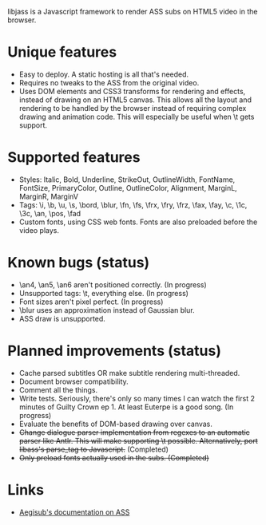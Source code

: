 libjass is a Javascript framework to render ASS subs on HTML5 video in the browser.

# Unique features
* Easy to deploy. A static hosting is all that's needed.
* Requires no tweaks to the ASS from the original video.
* Uses DOM elements and CSS3 transforms for rendering and effects, instead of drawing on an HTML5 canvas. This allows all the layout and rendering to be handled by the browser instead of requiring complex drawing and animation code. This will especially be useful when \t gets support.

# Supported features
* Styles: Italic, Bold, Underline, StrikeOut, OutlineWidth, FontName, FontSize, PrimaryColor, Outline, OutlineColor, Alignment, MarginL, MarginR, MarginV
* Tags: \i, \b, \u, \s, \bord, \blur, \fn, \fs, \frx, \fry, \frz, \fax, \fay, \c, \1c, \3c, \an, \pos, \fad
* Custom fonts, using CSS web fonts. Fonts are also preloaded before the video plays.

# Known bugs (status)
* \an4, \an5, \an6 aren't positioned correctly. (In progress)
* Unsupported tags: \t, everything else. (In progress)
* Font sizes aren't pixel perfect. (In progress)
* \blur uses an approximation instead of Gaussian blur.
* ASS draw is unsupported.

# Planned improvements (status)
* Cache parsed subtitles OR make subtitle rendering multi-threaded.
* Document browser compatibility.
* Comment all the things.
* Write tests. Seriously, there's only so many times I can watch the first 2 minutes of Guilty Crown ep 1. At least Euterpe is a good song. (In progress)
* Evaluate the benefits of DOM-based drawing over canvas.
* <del>Change dialogue parser implementation from regexes to an automatic parser like Antlr. This will make supporting \t possible. Alternatively, port libass's parse_tag to Javascript.</del> (Completed)
* <del>Only preload fonts actually used in the subs.</dev> (Completed)

# Links
* [Aegisub's documentation on ASS](http://docs.aegisub.org/3.0/ASS_Tags/)
